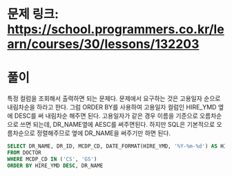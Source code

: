 # 문제 링크: https://school.programmers.co.kr/learn/courses/30/lessons/132203
# 풀이
특정 컬럼을 조회해서 출력하면 되는 문제다. 문제에서 요구하는 것은 고용일자 순으로 내림차순을 하라고 한다. 그럼 ORDER BY를 사용하여 고용일자 컬럼인 HIRE_YMD 옆에 DESC를 써 내림차순 해주면 된다. 고용일자가 같은 경우 이름을 기준으로 오름차순으로 쓰면 되는데, DR_NAME옆에 AESC를 써주면된다. 하지만 SQL은 기본적으로 오름차순으로 정렬해주므로 옆에 DR_NAME을 써주기만 하면 된다.

```sql
SELECT DR_NAME, DR_ID, MCDP_CD, DATE_FORMAT(HIRE_YMD, '%Y-%m-%d') AS HIRE_YMD
FROM DOCTOR
WHERE MCDP_CD IN ('CS', 'GS')
ORDER BY HIRE_YMD DESC, DR_NAME
```